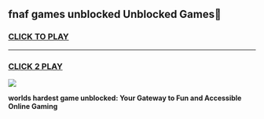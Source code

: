
## fnaf games unblocked Unblocked Games👋
<h3>
<a href="https://premium.freeplayer.one?title=fnaf_games_unblocked&ref=16F">CLICK TO PLAY</a></h3>
<hr>

<h3>
<a href="https://premium.freeplayer.one?title=fnaf_games_unblocked&ref=16F">CLICK 2 PLAY</a>
  
</h3>

<a href="https://premium.freeplayer.one?title=fnaf_games_unblocked&ref=16F/"><img src="https://clearcache.store/games.png"></a>


**worlds hardest game unblocked: Your Gateway to Fun and Accessible Online Gaming**
